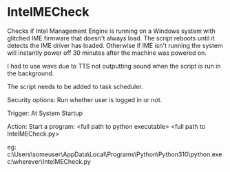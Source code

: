 # IntelMECheck
Checks if Intel Management Engine is running on a Windows system with glitched
IME firmware that doesn't always load. The script reboots until it detects
the IME driver has loaded. Otherwise if IME isn't running the system will
instantly power off 30 minutes after the machine was powered on.

I had to use wavs due to TTS not outputting sound when the script is run
in the background.

The script needs to be added to task scheduler.

Security options: Run whether user is logged in or not.

Trigger: At System Startup

Action: Start a program: \<full path to python executable\> \<full path to IntelMECheck.py\>

eg: c:\Users\someuser\AppData\Local\Programs\Python\Python310\python.exe c:\wherever\IntelMECheck.py
